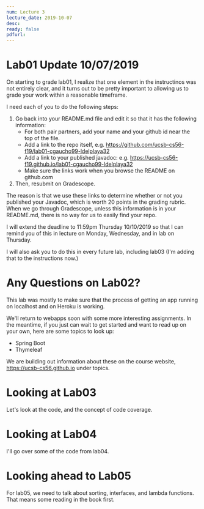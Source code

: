 ```yaml
---
num: Lecture 3
lecture_date: 2019-10-07
desc:
ready: false
pdfurl:
---
```


# Lab01 Update 10/07/2019

On starting to grade lab01, I realize that one element in the instructinos was not entirely clear, and it turns out to be pretty important to allowing us to grade your work within a reasonable timeframe.

I need each of you to do the following steps:

1. Go back into your README.md file and edit it so that it has the following information:
   * For both pair partners, add your name and your github id near the top of the file.
   * Add a link to the repo itself, e.g. <https://github.com/ucsb-cs56-f19/lab01-cgaucho99-ldelplaya32>
   * Add a link to your published javadoc: e.g. <https://ucsb-cs56-f19.github.io/lab01-cgaucho99-ldelplaya32>
   * Make sure the links work when you browse the README on github.com
2. Then, resubmit on Gradescope.

The reason is that we use these links to determine whether or not you published your Javadoc, which is worth 20 points in the grading rubric.   When we go through Gradescope, unless this information is in your README.md, there is no way for us to easily find your repo.

I will extend the deadline to 11:59pm Thursday 10/10/2019 so that I can remind you of this in lecture on Monday, Wednesday, and in lab on Thursday.

I will also ask you to do this in every future lab, including lab03 (I'm adding that to the instructions now.)

# Any Questions on Lab02?

This lab was mostly to make sure that the process of getting an app running on localhost and on Heroku is working.

We'll return to webapps soon with some more interesting assignments.  In the meantime, if you just can wait to get started 
and want to read up on your own, here
are some topics to look up:
* Spring Boot
* Thymeleaf

We are building out information about these on the course website, <https://ucsb-cs56.github.io> under topics.

# Looking at Lab03

Let's look at the code, and the concept of code coverage.

# Looking at Lab04

I'll go over some of the code from lab04.

# Looking ahead to Lab05

For lab05, we need to talk about sorting, interfaces, and lambda functions.   That means some reading in the book first.
